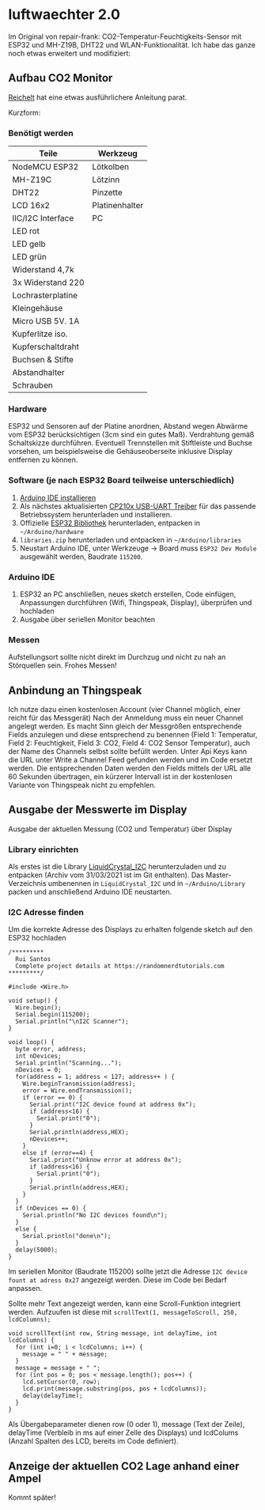 # luftwaechter 2.0
Im Original von repair-frank: CO2-Temperatur-Feuchtigkeits-Sensor mit ESP32 und MH-Z19B, DHT22 und WLAN-Funktionalität. Ich habe das ganze noch etwas erweitert und modifiziert:
## Aufbau CO2 Monitor
[Reichelt](https://www.reichelt.de/magazin/reichelt-magazin/co2-messgeraet-einfach-und-guenstig-selber-bauen/) hat eine etwas ausführlichere Anleitung parat.

Kurzform:
### Benötigt werden
| Teile             | Werkzeug          |
| ----------------- | ----------------- |
| NodeMCU ESP32     | Lötkolben         |
| MH-Z19C           | Lötzinn           |
| DHT22             | Pinzette          |
| LCD 16x2          | Platinenhalter    |
| IIC/I2C Interface | PC                |
| LED rot           |
| LED gelb          |
| LED grün          |
| Widerstand 4,7k   |
| 3x Widerstand 220 |
| Lochrasterplatine |
| Kleingehäuse      |
| Micro USB 5V. 1A  |
| Kupferlitze iso.  |
| Kupferschaltdraht |
| Buchsen & Stifte  |
| Abstandhalter     |
| Schrauben         |
### Hardware
ESP32 und Sensoren auf der Platine anordnen, Abstand wegen Abwärme vom ESP32 berücksichtigen (3cm sind ein gutes Maß). Verdrahtung gemäß Schaltskizze durchführen. Eventuell Trennstellen mit Stiftleiste und Buchse vorsehen, um beispielsweise die Gehäuseoberseite inklusive Display entfernen zu können.
### Software (je nach ESP32 Board teilweise unterschiedlich)
1. [Arduino IDE installieren](https://www.arduino.cc/en/software)
2. Als nächstes aktualisierten [CP210x USB-UART Treiber](https://www.silabs.com/products/development-tools/software/usb-to-uart-bridge-vcp-drivers) für das passende Betriebssystem herunterladen und installieren. 
3. Offizielle [ESP32 Bibliothek](https://github.com/espressif/arduino-esp32) herunterladen, entpacken in `~/Arduino/hardware`
4. `libraries.zip` herunterladen und entpacken in `~/Arduino/libraries`
5. Neustart Arduino IDE, unter Werkzeuge -> Board muss `ESP32 Dev Module` ausgewählt werden, Baudrate `115200`.
### Arduino IDE
1. ESP32 an PC anschließen, neues sketch erstellen, Code einfügen, Anpassungen durchführen (Wifi, Thingspeak, Display), überprüfen und hochladen
2. Ausgabe über seriellen Monitor beachten
### Messen
Aufstellungsort sollte nicht direkt im Durchzug und nicht zu nah an Störquellen sein. Frohes Messen!

## Anbindung an Thingspeak
Ich nutze dazu einen kostenlosen Account (vier Channel möglich, einer reicht für das Messgerät)
Nach der Anmeldung muss ein neuer Channel angelegt werden. Es macht Sinn gleich der Messgrößen entsprechende Fields anzulegen und diese entsprechend zu benennen (Field 1: Temperatur, Field 2: Feuchtigkeit, Field 3: CO2, Field 4: CO2 Sensor Temperatur), auch der Name des Channels selbst sollte befüllt werden. Unter Api Keys kann die URL unter Write a Channel Feed gefunden werden und im Code ersetzt werden. Die entsprechenden Daten werden den Fields mittels der URL alle 60 Sekunden übertragen, ein kürzerer Intervall ist in der kostenlosen Variante von Thingspeak nicht zu empfehlen.

## Ausgabe der Messwerte im Display
Ausgabe der aktuellen Messung (CO2 und Temperatur) über Display
### Library einrichten
Als erstes ist die Library [LiquidCrystal_I2C](https://github.com/marcoschwartz/LiquidCrystal_I2C/archive/master.zip) herunterzuladen und zu entpacken (Archiv vom 31/03/2021 ist im Git enthalten). Das Master-Verzeichnis umbenennen in `LiquidCrystal_I2C` und in `~/Arduino/Library` packen und anschließend Arduino IDE neustarten.

### I2C Adresse finden
Um die korrekte Adresse des Displays zu erhalten folgende sketch auf den ESP32 hochladen

```
/*********
  Rui Santos
  Complete project details at https://randomnerdtutorials.com  
*********/

#include <Wire.h>
 
void setup() {
  Wire.begin();
  Serial.begin(115200);
  Serial.println("\nI2C Scanner");
}
 
void loop() {
  byte error, address;
  int nDevices;
  Serial.println("Scanning...");
  nDevices = 0;
  for(address = 1; address < 127; address++ ) {
    Wire.beginTransmission(address);
    error = Wire.endTransmission();
    if (error == 0) {
      Serial.print("I2C device found at address 0x");
      if (address<16) {
        Serial.print("0");
      }
      Serial.println(address,HEX);
      nDevices++;
    }
    else if (error==4) {
      Serial.print("Unknow error at address 0x");
      if (address<16) {
        Serial.print("0");
      }
      Serial.println(address,HEX);
    }    
  }
  if (nDevices == 0) {
    Serial.println("No I2C devices found\n");
  }
  else {
    Serial.println("done\n");
  }
  delay(5000);       
}
```
Im seriellen Monitor (Baudrate 115200) sollte jetzt die Adresse `I2C device fount at adress 0x27` angezeigt werden. Diese im Code bei Bedarf anpassen.

Sollte mehr Text angezeigt werden, kann eine Scroll-Funktion integriert werden. Aufzuufen ist diese mit `scrollText(1, messageToScroll, 250, lcdColumns);`
```
void scrollText(int row, String message, int delayTime, int lcdColumns) {
  for (int i=0; i < lcdColumns; i++) {
    message = " " + message; 
  } 
  message = message + " "; 
  for (int pos = 0; pos < message.length(); pos++) {
    lcd.setCursor(0, row);
    lcd.print(message.substring(pos, pos + lcdColumns));
    delay(delayTime);
  }
}
```
Als Übergabeparameter dienen row (0 oder 1), message (Text der Zeile), delayTime (Verbleib in ms auf einer Zelle des Displays) und lcdColums (Anzahl Spalten des LCD, bereits im Code definiert).

## Anzeige der aktuellen CO2 Lage anhand einer Ampel

Kommt später!
